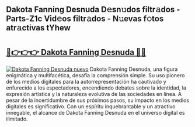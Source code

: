 ## Dakota Fanning Desnuda D𝚎sn𝚞dos filtr𝚊dos - Parts-Z1c Vid𝚎os filtr𝚊dos - N𝚞evas f𝚘tos atr𝚊ctivas tYhew

# <h2><a href="http://mbdlde.tromn.icu/?c=Dakota+Fanning+Desnuda">🔗👉👉👉 Dakota Fanning Desnuda 🔗🔗</a></h2>

[![Dakota Fanning Desnuda nuevo](https://i.imgur.com/pEAQMta.gif)](http://mbdlde.tromn.icu/?c=Dakota+Fanning+Desnuda)
Dakota Fanning Desnuda, una figura enigmática y multifacética, desafía la comprensión simple. Su uso pionero de los medios digitales para la autorrepresentación ha cautivado y enfurecido a los espectadores, encendiendo debates sobre la identidad, la expresión artística y la naturaleza evolutiva de las sociedades en línea. A pesar de la incertidumbre de sus próximos pasos, su impacto en los medios digitales es significativo. Con un espíritu inquebrantable y un atractivo innegable, el alcance de Dakota Fanning Desnuda en el universo digital es ilimitado.
